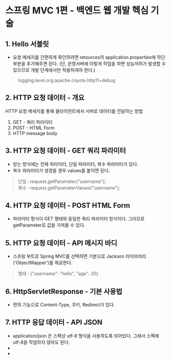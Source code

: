 # 스프링 MVC 1편 - 백엔드 웹 개발 헥심 기술

## 1. Hello 서블릿
 + 요청 메세지를 간편하게 확인하려면 retources의 application.properties에 하단 부분을 추가해주면 된다. (단, 운영서버에 이렇게 작업을 하면 성능저하가 발생할 수 있으므로 개발 단계에서만 적용하여야 한다.) 
 > logging.level.org.apache.coyote.http11=debug

## 2. HTTP 요청 데이터 - 개요
HTTP 요청 메세지를 통해 클라이언트에서 서버로 데이터를 전달하는 방법
 1. GET - 쿼리 파라미터
 2. POST - HTML Form
 3. HTTP message body
 
## 3. HTTP 요청 데이터 - GET 쿼리 파라미터
 + 받는 방식에는 전체 파라미터, 단일 파라미터, 복수 파라미터가 있다.
 + 복수 파라미터가 생겼을 경우 values를 붙이면 된다.
 > 단일 : request.getParameter("username");\
 > 복수 : request.getParameterValues("username");

## 4. HTTP 요청 데이터 - POST HTML Form
 + 파라미터 형식이 GET 형태와 동일한 쿼리 파라미터 방식이다. 그러므로 getParameter로 값을 가져올 수 있다.

## 5. HTTP 요청 데이터 - API 메시지 바디
 + 스프링 부트로 Spring MVC를 선택하면 기본으로 Jackson 라이브러리('ObjectMapper')를 제공한다.
 > 형태 : {"username": "hello", "age": 20}

## 6. HttpServletResponse - 기본 사용법
 + 편의 기능으로 Content-Type, 쿠키, Redirect가 있다.

## 7. HTTP 응답 데이터 - API JSON
 + application/json 은 스펙상 utf-8 형식을 사용하도록 되어있다. 그래서 스펙에 utf-8을 작업하지 않아도 된다.
 + 
 + 


